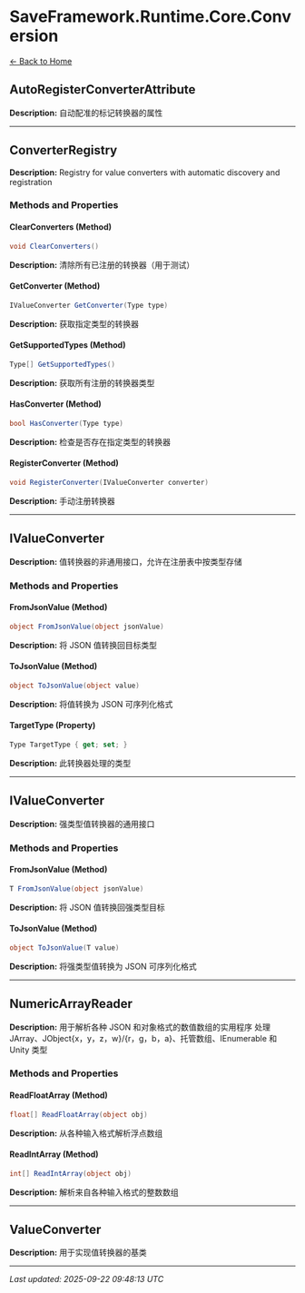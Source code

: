 # SaveFramework.Runtime.Core.Conversion

[← Back to Home](Home.md)

## AutoRegisterConverterAttribute

**Description:** 自动配准的标记转换器的属性

---

## ConverterRegistry

**Description:** Registry for value converters with automatic discovery and registration

### Methods and Properties

#### ClearConverters (Method)
```csharp
void ClearConverters()
```


**Description:** 清除所有已注册的转换器（用于测试）

#### GetConverter (Method)
```csharp
IValueConverter GetConverter(Type type)
```


**Description:** 获取指定类型的转换器

#### GetSupportedTypes (Method)
```csharp
Type[] GetSupportedTypes()
```


**Description:** 获取所有注册的转换器类型

#### HasConverter (Method)
```csharp
bool HasConverter(Type type)
```


**Description:** 检查是否存在指定类型的转换器

#### RegisterConverter (Method)
```csharp
void RegisterConverter(IValueConverter converter)
```


**Description:** 手动注册转换器

---

## IValueConverter

**Description:** 值转换器的非通用接口，允许在注册表中按类型存储

### Methods and Properties

#### FromJsonValue (Method)
```csharp
object FromJsonValue(object jsonValue)
```


**Description:** 将 JSON 值转换回目标类型

#### ToJsonValue (Method)
```csharp
object ToJsonValue(object value)
```


**Description:** 将值转换为 JSON 可序列化格式

#### TargetType (Property)
```csharp
Type TargetType { get; set; }
```

**Description:** 此转换器处理的类型

---

## IValueConverter

**Description:** 强类型值转换器的通用接口

### Methods and Properties

#### FromJsonValue (Method)
```csharp
T FromJsonValue(object jsonValue)
```


**Description:** 将 JSON 值转换回强类型目标

#### ToJsonValue (Method)
```csharp
object ToJsonValue(T value)
```


**Description:** 将强类型值转换为 JSON 可序列化格式

---

## NumericArrayReader

**Description:** 用于解析各种 JSON 和对象格式的数值数组的实用程序
处理 JArray、JObject{x，y，z，w}/{r，g，b，a}、托管数组、IEnumerable 和 Unity 类型

### Methods and Properties

#### ReadFloatArray (Method)
```csharp
float[] ReadFloatArray(object obj)
```


**Description:** 从各种输入格式解析浮点数组

#### ReadIntArray (Method)
```csharp
int[] ReadIntArray(object obj)
```


**Description:** 解析来自各种输入格式的整数数组

---

## ValueConverter

**Description:** 用于实现值转换器的基类

---

*Last updated: 2025-09-22 09:48:13 UTC*
